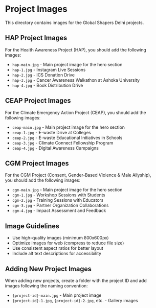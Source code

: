 # Project Images

This directory contains images for the Global Shapers Delhi projects.

## HAP Project Images

For the Health Awareness Project (HAP), you should add the following images:

- `hap-main.jpg` - Main project image for the hero section
- `hap-1.jpg` - Instagram Live Sessions
- `hap-2.jpg` - ICS Donation Drive
- `hap-3.jpg` - Cancer Awareness Walkathon at Ashoka University
- `hap-4.jpg` - Book Distribution Drive

## CEAP Project Images

For the Climate Emergency Action Project (CEAP), you should add the following images:

- `ceap-main.jpg` - Main project image for the hero section
- `ceap-1.jpg` - E-waste Drive at Colleges
- `ceap-2.jpg` - E-waste Educational Initiatives in Schools
- `ceap-3.jpg` - Climate Connect Fellowship Program
- `ceap-4.jpg` - Digital Awareness Campaigns

## CGM Project Images

For the CGM Project (Consent, Gender-Based Violence & Male Allyship), you should add the following images:

- `cgm-main.jpg` - Main project image for the hero section
- `cgm-1.jpg` - Workshop Sessions with Students
- `cgm-2.jpg` - Training Sessions with Educators
- `cgm-3.jpg` - Partner Organization Collaborations
- `cgm-4.jpg` - Impact Assessment and Feedback

## Image Guidelines

- Use high-quality images (minimum 800x600px)
- Optimize images for web (compress to reduce file size)
- Use consistent aspect ratios for better layout
- Include alt text descriptions for accessibility

## Adding New Project Images

When adding new projects, create a folder with the project ID and add images following the naming convention:
- `{project-id}-main.jpg` - Main project image
- `{project-id}-1.jpg`, `{project-id}-2.jpg`, etc. - Gallery images
